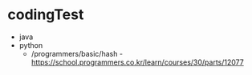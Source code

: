 # codingTest
- java
- python
    - /programmers/basic/hash - https://school.programmers.co.kr/learn/courses/30/parts/12077
    